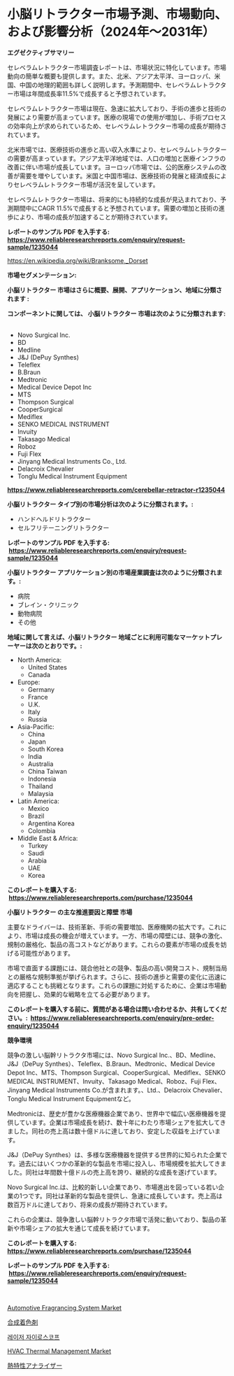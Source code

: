 <p><h1>小脳リトラクター市場予測、市場動向、および影響分析（2024年〜2031年）</h1></p><p><strong>エグゼクティブサマリー</strong></p>
<p><p>セレベラムレトラクター市場調査レポートは、市場状況に特化しています。市場動向の簡単な概要も提供します。また、北米、アジア太平洋、ヨーロッパ、米国、中国の地理的範囲も詳しく説明します。予測期間中、セレベラムレトラクター市場は年間成長率11.5%で成長すると予想されています。</p><p>セレベラムレトラクター市場は現在、急速に拡大しており、手術の進歩と技術の発展により需要が高まっています。医療の現場での使用が増加し、手術プロセスの効率向上が求められているため、セレベラムレトラクター市場の成長が期待されています。</p><p>北米市場では、医療技術の進歩と高い収入水準により、セレベラムレトラクターの需要が高まっています。アジア太平洋地域では、人口の増加と医療インフラの改善に伴い市場が成長しています。ヨーロッパ市場では、公的医療システムの改善が需要を増やしています。米国と中国市場は、医療技術の発展と経済成長によりセレベラムレトラクター市場が活況を呈しています。</p><p>セレベラムレトラクター市場は、将来的にも持続的な成長が見込まれており、予測期間中にCAGR 11.5%で成長すると予想されています。需要の増加と技術の進歩により、市場の成長が加速することが期待されています。</p></p>
<p><strong>レポートのサンプル PDF を入手する: <a href="https://www.reliableresearchreports.com/enquiry/request-sample/1235044">https://www.reliableresearchreports.com/enquiry/request-sample/1235044</a></strong></p>
<p><a href="https://en.wikipedia.org/wiki/Branksome,_Dorset">https://en.wikipedia.org/wiki/Branksome,_Dorset</a></p>
<p><strong>市場セグメンテーション:</strong></p>
<p><strong> 小脳リトラクター 市場はさらに概要、展開、アプリケーション、地域に分類されます :</strong></p>
<p><strong>コンポーネントに関しては、 小脳リトラクター 市場は次のように分類されます: &nbsp;</strong></p>
<p><ul><li>Novo Surgical Inc.</li><li>BD</li><li>Medline</li><li>J&J (DePuy Synthes)</li><li>Teleflex</li><li>B.Braun</li><li>Medtronic</li><li>Medical Device Depot Inc</li><li>MTS</li><li>Thompson Surgical</li><li>CooperSurgical</li><li>Mediflex</li><li>SENKO MEDICAL INSTRUMENT</li><li>Invuity</li><li>Takasago Medical</li><li>Roboz</li><li>Fuji Flex</li><li>Jinyang Medical Instruments Co., Ltd.</li><li>Delacroix Chevalier</li><li>Tonglu Medical Instrument Equipment</li></ul></p>
<p><strong><a href="https://www.reliableresearchreports.com/cerebellar-retractor-r1235044">https://www.reliableresearchreports.com/cerebellar-retractor-r1235044</a></strong></p>
<p><strong> 小脳リトラクター タイプ別の市場分析は次のように分類されます。:</strong></p>
<p><ul><li>ハンドヘルドリトラクター</li><li>セルフリテーニングリトラクター</li></ul></p>
<p><strong>レポートのサンプル PDF を入手する: &nbsp;<a href="https://www.reliableresearchreports.com/enquiry/request-sample/1235044">https://www.reliableresearchreports.com/enquiry/request-sample/1235044</a></strong></p>
<p><strong> 小脳リトラクター アプリケーション別の市場産業調査は次のように分類されます。:</strong></p>
<p><ul><li>病院</li><li>ブレイン・クリニック</li><li>動物病院</li><li>その他</li></ul></p>
<p><strong>地域に関して言えば、小脳リトラクター 地域ごとに利用可能なマーケットプレーヤーは次のとおりです。:</strong></p>
<p><ul>
    <li>
        North America:
        <ul>
            <li>United States</li>
            <li>Canada</li>
        </ul>
    </li>
    <li>
        Europe:
        <ul>
            <li>Germany</li>
            <li>France</li>
            <li>U.K.</li>
            <li>Italy</li>
            <li>Russia</li>
        </ul>
    </li>
    <li>
        Asia-Pacific:
        <ul>
            <li>China</li>
            <li>Japan</li>
            <li>South Korea</li>
            <li>India</li>
            <li>Australia</li>
            <li>China Taiwan</li>
            <li>Indonesia</li>
            <li>Thailand</li>
            <li>Malaysia</li>
        </ul>
    </li>
    <li>
        Latin America:
        <ul>
            <li>Mexico</li>
            <li>Brazil</li>
            <li>Argentina Korea</li>
            <li>Colombia</li>
        </ul>
    </li>
    <li>
        Middle East & Africa:
        <ul>
            <li>Turkey</li>
            <li>Saudi</li>
            <li>Arabia</li>
            <li>UAE</li>
            <li>Korea</li>
        </ul>
    </li>
    </ul></p>
<p><strong>このレポートを購入する: &nbsp;<a href="https://www.reliableresearchreports.com/purchase/1235044">https://www.reliableresearchreports.com/purchase/1235044</a></strong></p>
<p><strong>小脳リトラクター の主な推進要因と障壁 市場</strong></p>
<p><p>主要なドライバーは、技術革新、手術の需要増加、医療機関の拡大です。これにより、市場は成長の機会が増えています。一方、市場の障壁には、競争の激化、規制の厳格化、製品の高コストなどがあります。これらの要素が市場の成長を妨げる可能性があります。</p><p>市場で直面する課題には、競合他社との競争、製品の高い開発コスト、規制当局との厳格な規制準拠が挙げられます。さらに、技術の進歩と需要の変化に迅速に適応することも挑戦となります。これらの課題に対処するために、企業は市場動向を把握し、効果的な戦略を立てる必要があります。</p></p>
<p><strong>このレポートを購入する前に、質問がある場合は問い合わせるか、共有してください。:&nbsp; <a href="https://www.reliableresearchreports.com/enquiry/pre-order-enquiry/1235044">https://www.reliableresearchreports.com/enquiry/pre-order-enquiry/1235044</a></strong></p>
<p><strong>競争環境</strong></p>
<p><p>競争の激しい脳幹リトラクタ市場には、Novo Surgical Inc.、BD、Medline、J&J（DePuy Synthes）、Teleflex、B.Braun、Medtronic、Medical Device Depot Inc、MTS、Thompson Surgical、CooperSurgical、Mediflex、SENKO MEDICAL INSTRUMENT、Invuity、Takasago Medical、Roboz、Fuji Flex、Jinyang Medical Instruments Co.が含まれます。、Ltd.、Delacroix Chevalier、Tonglu Medical Instrument Equipmentなど。</p><p>Medtronicは、歴史が豊かな医療機器企業であり、世界中で幅広い医療機器を提供しています。企業は市場成長を続け、数十年にわたり市場シェアを拡大してきました。同社の売上高は数十億ドルに達しており、安定した収益を上げています。</p><p>J&J（DePuy Synthes）は、多様な医療機器を提供する世界的に知られた企業です。過去にはいくつかの革新的な製品を市場に投入し、市場規模を拡大してきました。同社は年間数十億ドルの売上高を誇り、継続的な成長を遂げています。</p><p>Novo Surgical Inc.は、比較的新しい企業であり、市場進出を図っている若い企業の1つです。同社は革新的な製品を提供し、急速に成長しています。売上高は数百万ドルに達しており、将来の成長が期待されています。</p><p>これらの企業は、競争激しい脳幹リトラクタ市場で活発に動いており、製品の革新や市場シェアの拡大を通じて成長を続けています。</p></p>
<p><strong>このレポートを購入する: &nbsp; <a href="https://www.reliableresearchreports.com/purchase/1235044">https://www.reliableresearchreports.com/purchase/1235044</a></strong></p>
<p><strong>レポートのサンプル PDF を入手する: &nbsp;<a href="https://www.reliableresearchreports.com/enquiry/request-sample/1235044">https://www.reliableresearchreports.com/enquiry/request-sample/1235044</a></strong><strong></strong></p>
<p>&nbsp;</p>
<p><p><a href="https://github.com/JordyBecker/Market-Research-Report-List-1/blob/main/automotive-fragrancing-system-market.md">Automotive Fragrancing System Market</a></p><p><a href="https://github.com/RandallRunte2023/Market-Research-Report-List-2/blob/main/523191311897.md">合成着色剤</a></p><p><a href="https://github.com/LuckeyCorbin/Market-Research-Report-List-1/blob/main/830894017700.md">레이저 자이로스코프</a></p><p><a href="https://github.com/sydneyHley85/Market-Research-Report-List-1/blob/main/hvac-thermal-management-market.md">HVAC Thermal Management Market</a></p><p><a href="https://github.com/DanykaKilback/Market-Research-Report-List-2/blob/main/703950611898.md">熱特性アナライザー</a></p></p>